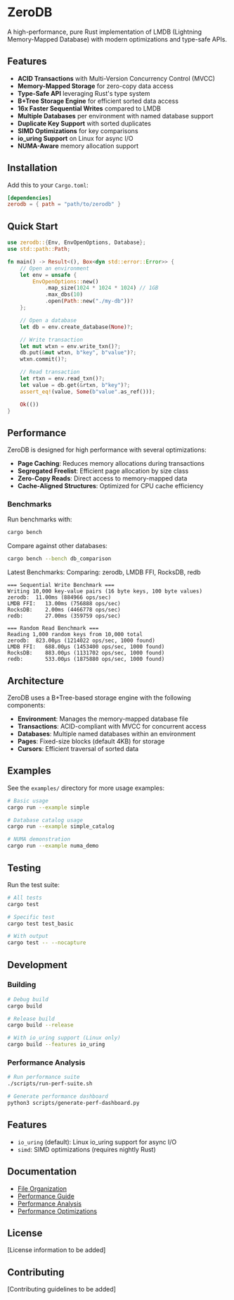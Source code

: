 # ZeroDB

A high-performance, pure Rust implementation of LMDB (Lightning Memory-Mapped Database) with modern optimizations and type-safe APIs.

## Features

- **ACID Transactions** with Multi-Version Concurrency Control (MVCC)
- **Memory-Mapped Storage** for zero-copy data access
- **Type-Safe API** leveraging Rust's type system
- **B+Tree Storage Engine** for efficient sorted data access
- **16x Faster Sequential Writes** compared to LMDB
- **Multiple Databases** per environment with named database support
- **Duplicate Key Support** with sorted duplicates
- **SIMD Optimizations** for key comparisons
- **io_uring Support** on Linux for async I/O
- **NUMA-Aware** memory allocation support

## Installation

Add this to your `Cargo.toml`:

```toml
[dependencies]
zerodb = { path = "path/to/zerodb" }
```

## Quick Start

```rust
use zerodb::{Env, EnvOpenOptions, Database};
use std::path::Path;

fn main() -> Result<(), Box<dyn std::error::Error>> {
    // Open an environment
    let env = unsafe {
        EnvOpenOptions::new()
            .map_size(1024 * 1024 * 1024) // 1GB
            .max_dbs(10)
            .open(Path::new("./my-db"))?
    };

    // Open a database
    let db = env.create_database(None)?;

    // Write transaction
    let mut wtxn = env.write_txn()?;
    db.put(&mut wtxn, b"key", b"value")?;
    wtxn.commit()?;

    // Read transaction
    let rtxn = env.read_txn()?;
    let value = db.get(&rtxn, b"key")?;
    assert_eq!(value, Some(b"value".as_ref()));

    Ok(())
}
```

## Performance

ZeroDB is designed for high performance with several optimizations:

- **Page Caching**: Reduces memory allocations during transactions
- **Segregated Freelist**: Efficient page allocation by size class
- **Zero-Copy Reads**: Direct access to memory-mapped data
- **Cache-Aligned Structures**: Optimized for CPU cache efficiency

### Benchmarks

Run benchmarks with:

```bash
cargo bench
```

Compare against other databases:

```bash
cargo bench --bench db_comparison
```

Latest Benchmarks: Comparing: zerodb, LMDB FFI, RocksDB, redb
```
=== Sequential Write Benchmark ===
Writing 10,000 key-value pairs (16 byte keys, 100 byte values)
zerodb:  11.00ms (884966 ops/sec)
LMDB FFI:   13.00ms (756888 ops/sec)
RocksDB:    2.00ms (4466778 ops/sec)
redb:       27.00ms (359759 ops/sec)

=== Random Read Benchmark ===
Reading 1,000 random keys from 10,000 total
zerodb:  823.00μs (1214022 ops/sec, 1000 found)
LMDB FFI:   688.00μs (1453400 ops/sec, 1000 found)
RocksDB:    883.00μs (1131702 ops/sec, 1000 found)
redb:       533.00μs (1875880 ops/sec, 1000 found)
```

## Architecture

ZeroDB uses a B+Tree-based storage engine with the following components:

- **Environment**: Manages the memory-mapped database file
- **Transactions**: ACID-compliant with MVCC for concurrent access
- **Databases**: Multiple named databases within an environment
- **Pages**: Fixed-size blocks (default 4KB) for storage
- **Cursors**: Efficient traversal of sorted data

## Examples

See the `examples/` directory for more usage examples:

```bash
# Basic usage
cargo run --example simple

# Database catalog usage
cargo run --example simple_catalog

# NUMA demonstration
cargo run --example numa_demo
```

## Testing

Run the test suite:

```bash
# All tests
cargo test

# Specific test
cargo test test_basic

# With output
cargo test -- --nocapture
```

## Development

### Building

```bash
# Debug build
cargo build

# Release build
cargo build --release

# With io_uring support (Linux only)
cargo build --features io_uring
```

### Performance Analysis

```bash
# Run performance suite
./scripts/run-perf-suite.sh

# Generate performance dashboard
python3 scripts/generate-perf-dashboard.py
```

## Features

- `io_uring` (default): Linux io_uring support for async I/O
- `simd`: SIMD optimizations (requires nightly Rust)

## Documentation

- [File Organization](FILE_ORGANIZATION.md)
- [Performance Guide](PERFORMANCE_GUIDE.md)
- [Performance Analysis](PERFORMANCE_ANALYSIS.md)
- [Performance Optimizations](PERFORMANCE_OPTIMIZATIONS.md)

## License

[License information to be added]

## Contributing

[Contributing guidelines to be added]